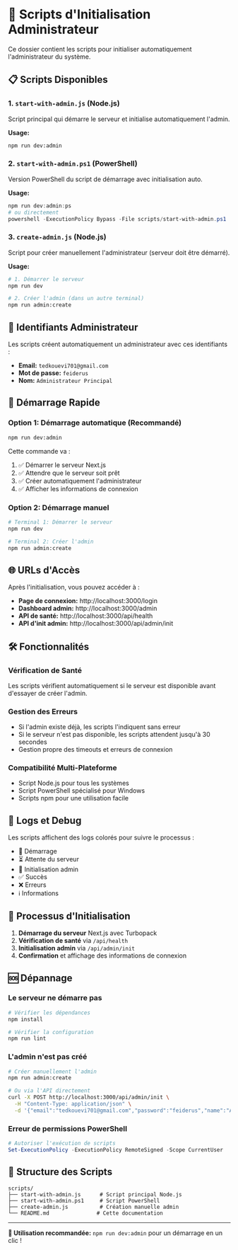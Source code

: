 # 🔧 Scripts d'Initialisation Administrateur

Ce dossier contient les scripts pour initialiser automatiquement l'administrateur du système.

## 📋 Scripts Disponibles

### 1. `start-with-admin.js` (Node.js)
Script principal qui démarre le serveur et initialise automatiquement l'admin.

**Usage:**
```bash
npm run dev:admin
```

### 2. `start-with-admin.ps1` (PowerShell)
Version PowerShell du script de démarrage avec initialisation auto.

**Usage:**
```powershell
npm run dev:admin:ps
# ou directement
powershell -ExecutionPolicy Bypass -File scripts/start-with-admin.ps1
```

### 3. `create-admin.js` (Node.js)
Script pour créer manuellement l'administrateur (serveur doit être démarré).

**Usage:**
```bash
# 1. Démarrer le serveur
npm run dev

# 2. Créer l'admin (dans un autre terminal)
npm run admin:create
```

## 🔑 Identifiants Administrateur

Les scripts créent automatiquement un administrateur avec ces identifiants :

- **Email:** `tedkouevi701@gmail.com`
- **Mot de passe:** `feiderus`
- **Nom:** `Administrateur Principal`

## 🚀 Démarrage Rapide

### Option 1: Démarrage automatique (Recommandé)
```bash
npm run dev:admin
```

Cette commande va :
1. ✅ Démarrer le serveur Next.js
2. ✅ Attendre que le serveur soit prêt
3. ✅ Créer automatiquement l'administrateur
4. ✅ Afficher les informations de connexion

### Option 2: Démarrage manuel
```bash
# Terminal 1: Démarrer le serveur
npm run dev

# Terminal 2: Créer l'admin
npm run admin:create
```

## 🌐 URLs d'Accès

Après l'initialisation, vous pouvez accéder à :

- **Page de connexion:** http://localhost:3000/login
- **Dashboard admin:** http://localhost:3000/admin
- **API de santé:** http://localhost:3000/api/health
- **API d'init admin:** http://localhost:3000/api/admin/init

## 🛠️ Fonctionnalités

### Vérification de Santé
Les scripts vérifient automatiquement si le serveur est disponible avant d'essayer de créer l'admin.

### Gestion des Erreurs
- Si l'admin existe déjà, les scripts l'indiquent sans erreur
- Si le serveur n'est pas disponible, les scripts attendent jusqu'à 30 secondes
- Gestion propre des timeouts et erreurs de connexion

### Compatibilité Multi-Plateforme
- Script Node.js pour tous les systèmes
- Script PowerShell spécialisé pour Windows
- Scripts npm pour une utilisation facile

## 📝 Logs et Debug

Les scripts affichent des logs colorés pour suivre le processus :
- 🚀 Démarrage
- ⏳ Attente du serveur
- 🔧 Initialisation admin
- ✅ Succès
- ❌ Erreurs
- ℹ️ Informations

## 🔄 Processus d'Initialisation

1. **Démarrage du serveur** Next.js avec Turbopack
2. **Vérification de santé** via `/api/health`
3. **Initialisation admin** via `/api/admin/init`
4. **Confirmation** et affichage des informations de connexion

## 🆘 Dépannage

### Le serveur ne démarre pas
```bash
# Vérifier les dépendances
npm install

# Vérifier la configuration
npm run lint
```

### L'admin n'est pas créé
```bash
# Créer manuellement l'admin
npm run admin:create

# Ou via l'API directement
curl -X POST http://localhost:3000/api/admin/init \
  -H "Content-Type: application/json" \
  -d '{"email":"tedkouevi701@gmail.com","password":"feiderus","name":"Administrateur Principal"}'
```

### Erreur de permissions PowerShell
```powershell
# Autoriser l'exécution de scripts
Set-ExecutionPolicy -ExecutionPolicy RemoteSigned -Scope CurrentUser
```

## 📂 Structure des Scripts

```
scripts/
├── start-with-admin.js      # Script principal Node.js
├── start-with-admin.ps1     # Script PowerShell
├── create-admin.js          # Création manuelle admin
└── README.md               # Cette documentation
```

---

**🎉 Utilisation recommandée:** `npm run dev:admin` pour un démarrage en un clic !
